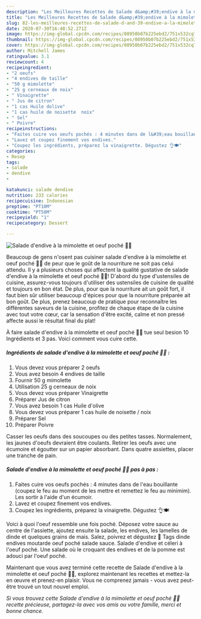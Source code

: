 ```yaml
---
description: "Les Meilleures Recettes de Salade d&amp;#39;endive à la mimolette et oeuf poché 🥚🧀"
title: "Les Meilleures Recettes de Salade d&amp;#39;endive à la mimolette et oeuf poché 🥚🧀"
slug: 82-les-meilleures-recettes-de-salade-d-and-39-endive-a-la-mimolette-et-oeuf-poche
date: 2020-07-30T16:48:52.271Z
image: https://img-global.cpcdn.com/recipes/08950b07b225ebd2/751x532cq70/salade-dendive-a-la-mimolette-et-oeuf-poche-🥚🧀-photo-principale-de-la-recette.jpg
thumbnail: https://img-global.cpcdn.com/recipes/08950b07b225ebd2/751x532cq70/salade-dendive-a-la-mimolette-et-oeuf-poche-🥚🧀-photo-principale-de-la-recette.jpg
cover: https://img-global.cpcdn.com/recipes/08950b07b225ebd2/751x532cq70/salade-dendive-a-la-mimolette-et-oeuf-poche-🥚🧀-photo-principale-de-la-recette.jpg
author: Mitchell James
ratingvalue: 3.1
reviewcount: 4
recipeingredient:
- "2 oeufs"
- "4 endives de taille"
- "50 g mimolette"
- "25 g cerneaux de noix"
- " Vinaigrette"
- " Jus de citron"
- "1 cas Huile dolive"
- "1 cas huile de noisette  noix"
- " Sel"
- " Poivre"
recipeinstructions:
- "Faites cuire vos oeufs pochés : 4 minutes dans de l&#39;eau bouillante (coupez le feu au moment de les mettre et remettez le feu au minimim). Les sortir à l&#39;aide d&#39;un écumoir."
- "Lavez et coupez finement vos endives."
- "Coupez les ingrédients, préparez la vinaigrette. Dégustez 👌🍽"
categories:
- Resep
tags:
- salade
- dendive
- 

katakunci: salade dendive  
nutrition: 233 calories
recipecuisine: Indonesian
preptime: "PT10M"
cooktime: "PT50M"
recipeyield: "1"
recipecategory: Dessert

---
```



![Salade d&#39;endive à la mimolette et oeuf poché 🥚🧀](https://img-global.cpcdn.com/recipes/08950b07b225ebd2/751x532cq70/salade-dendive-a-la-mimolette-et-oeuf-poche-🥚🧀-photo-principale-de-la-recette.jpg)

Beaucoup de gens n'osent pas cuisiner salade d&#39;endive à la mimolette et oeuf poché 🥚🧀 de peur que le goût de la nourriture ne soit pas celui attendu. Il y a plusieurs choses qui affectent la qualité gustative de salade d&#39;endive à la mimolette et oeuf poché 🥚🧀! D'abord du type d'ustensiles de cuisine, assurez-vous toujours d'utiliser des ustensiles de cuisine de qualité et toujours en bon état. De plus, pour que la nourriture ait un goût fort, il faut bien sûr utiliser beaucoup d'épices pour que la nourriture préparée ait bon goût. De plus, prenez beaucoup de pratique pour reconnaître les différentes saveurs de la cuisine, profitez de chaque étape de la cuisine avec tout votre cœur, car la sensation d'être excité, calme et non pressé affecte aussi le résultat final du plat!

<!--inarticleads1-->

À faire salade d&#39;endive à la mimolette et oeuf poché 🥚🧀 tue seul besion 10 Ingrédients et 3 pas. Voici comment vous cuire cette.

##### Ingrédients de salade d&#39;endive à la mimolette et oeuf poché 🥚🧀 :

1. Vous devez vous préparer 2 oeufs
1. Vous avez besoin 4 endives de taille
1. Fournir 50 g mimolette
1. Utilisation 25 g cerneaux de noix
1. Vous devez vous préparer  Vinaigrette
1. Préparer  Jus de citron
1. Vous avez besoin 1 cas Huile d&#39;olive
1. Vous devez vous préparer 1 cas huile de noisette / noix
1. Préparer  Sel
1. Préparer  Poivre


Casser les oeufs dans des soucoupes ou des petites tasses. Normalement, les jaunes d&#39;oeufs devraient être coulants. Retirer les oeufs avec une écumoire et égoutter sur un papier absorbant. Dans quatre assiettes, placer une tranche de pain. 

<!--inarticleads2-->

##### Salade d&#39;endive à la mimolette et oeuf poché 🥚🧀 pas à pas :

1. Faites cuire vos oeufs pochés : 4 minutes dans de l&#39;eau bouillante (coupez le feu au moment de les mettre et remettez le feu au minimim). Les sortir à l&#39;aide d&#39;un écumoir.
1. Lavez et coupez finement vos endives.
1. Coupez les ingrédients, préparez la vinaigrette. Dégustez 👌🍽


Voici à quoi l&#39;oeuf ressemble une fois poché. Déposez votre sauce au centre de l&#39;assiette, ajoutez ensuite la salade, les endives, les lamelles de dinde et quelques grains de mais. Salez, poivrez et dégustez 🙂 Tags dinde endives moutarde oeuf poché salade sauce. Salade d&#39;endive et céleri à l&#39;oeuf poché. Une salade où le croquant des endives et de la pomme est adouci par l&#39;oeuf poché. 

<!--inarticleads1-->

<p>
Maintenant que vous avez terminé cette recette de Salade d&#39;endive à la mimolette et oeuf poché 🥚🧀, explorez maintenant les recettes et mettez-la en œuvre et prenez-en plaisir. Vous ne comprenez jamais - vous avez peut-être trouvé un tout nouvel emploi.
</p>

<p>
<i>Si vous trouvez cette Salade d&#39;endive à la mimolette et oeuf poché 🥚🧀 recette précieuse, partagez-la avec vos amis ou votre famille, merci et bonne chance.</i>
</p>
